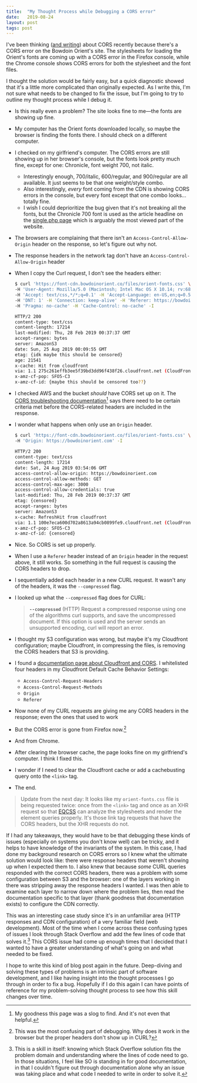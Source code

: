 ```yaml
---
title:  "My Thought Process while Debugging a CORS error"
date:   2019-08-24
layout: post
tags: post
---
```


I've been thinking ([and writing](/blog/2019/cors-1)) about CORS recently because there's a CORS error on the Bowdoin Orient's site. The stylesheets for loading the Orient's fonts are coming up with a CORS error in the Firefox console, while the Chrome console shows CORS errors for both the stylesheet and the font files.

I thought the solution would be fairly easy, but a quick diagnostic showed that it's a little more complicated than originally expected. As I write this, I'm not sure what needs to be changed to fix the issue, but I'm going to try to outline my thought process while I debug it.

<!--more-->

- Is this really even a problem? The site looks fine to me—the fonts are showing up fine.
- My computer has the Orient fonts downloaded locally, so maybe the browser is finding the fonts there. I should check on a different computer.
- I checked on my girlfriend's computer. The CORS errors are still showing up in her browser's console, but the fonts look pretty much fine, except for one: Chronicle, font weight 700, not italic.
  - Interestingly enough, 700/italic, 600/regular, and 900/regular are all available. It just seems to be that one weight/style combo.
  - Also interestingly, *every* font coming from the CDN is showing CORS errors in the console, but every font except that one combo looks... totally fine.
  - I wish I could deprioritize the bug given that it's not breaking all the fonts, but the Chronicle 700 font is used as the article headline on the [single.php page](https://developer.wordpress.org/themes/template-files-section/post-template-files/#single-php) which is arguably the most viewed part of the website.
- The browsers are complaining that there isn't an `Access-Control-Allow-Origin` header on the response, so let's figure out why not.
- The response headers in the network tag don't have an `Access-Control-Allow-Origin` header
- When I copy the Curl request, I don't see the headers either:

  ```bash
  $ curl 'https://font-cdn.bowdoinorient.co/files/orient-fonts.css' \
  -H 'User-Agent: Mozilla/5.0 (Macintosh; Intel Mac OS X 10.14; rv:68.0) Gecko/20100101 Firefox/68.0' \
  -H 'Accept: text/css,*/*;q=0.1' -H 'Accept-Language: en-US,en;q=0.5' --compressed \
  -H 'DNT: 1' -H 'Connection: keep-alive' -H 'Referer: https://bowdoinorient.com/' \
  -H 'Pragma: no-cache' -H 'Cache-Control: no-cache' -I

  HTTP/2 200
  content-type: text/css
  content-length: 17214
  last-modified: Thu, 28 Feb 2019 00:37:37 GMT
  accept-ranges: bytes
  server: AmazonS3
  date: Sun, 25 Aug 2019 00:09:55 GMT
  etag: {idk maybe this should be censored}
  age: 21541
  x-cache: Hit from cloudfront
  via: 1.1 275c261effb3ee5f39bd3dd96f438f26.cloudfront.net (CloudFront)
  x-amz-cf-pop: SFO5-C3
  x-amz-cf-id: {maybe this should be censored too??}
  ```

- I checked AWS and the bucket *should* have CORS set up on it. The [CORS troubleshooting documentation](https://docs.aws.amazon.com/AmazonS3/latest/dev/cors-troubleshooting.html)[^1] says there need to be certain criteria met before the CORS-related headers are included in the response.
- I wonder what happens when only use an `Origin` header.

  ```bash
  $ curl 'https://font-cdn.bowdoinorient.co/files/orient-fonts.css' \
  -H 'Origin: https://bowdoinorient.com' -I
    
  HTTP/2 200
  content-type: text/css
  content-length: 17214
  date: Sat, 24 Aug 2019 03:54:06 GMT
  access-control-allow-origin: https://bowdoinorient.com
  access-control-allow-methods: GET
  access-control-max-age: 3000
  access-control-allow-credentials: true
  last-modified: Thu, 28 Feb 2019 00:37:37 GMT
  etag: {censored}
  accept-ranges: bytes
  server: AmazonS3
  x-cache: RefreshHit from cloudfront
  via: 1.1 100e7eca600d702a8613a94cb0899fe9.cloudfront.net (CloudFront)
  x-amz-cf-pop: SFO5-C3
  x-amz-cf-id: {censored}
  ```

- Nice. So CORS is set up properly.
- When I use a `Referer` header instead of an `Origin` header in the request above, it still works. So something in the full request is causing the CORS headers to drop.
- I sequentially added each header in a new CURL request. It wasn't any of the headers, it was the `--compressed` flag.
- I looked up what the `--compressed` flag does for CURL:
  > **`--compressed`** (HTTP) Request a compressed response using one of the algorithms curl supports, and save the uncompressed document. If this option is used and the server sends an unsupported encoding, curl will report an error.
- I thought my S3 configuration was wrong, but maybe it's my Cloudfront configuration; maybe Cloudfront, in compressing the files, is removing the CORS headers that S3 is providing.
- I found a [documentation page about Cloudfront and CORS](https://docs.aws.amazon.com/AmazonCloudFront/latest/DeveloperGuide/header-caching.html#header-caching-web-cors). I whitelisted four headers in my Cloudfront Default Cache Behavior Settings:
  - `Access-Control-Request-Headers`
  - `Access-Control-Request-Methods`
  - `Origin`
  - `Referer`
- Now none of my CURL requests are giving me any CORS headers in the response; even the ones that used to work
- But the CORS error is gone from Firefox now.[^2]
- And from Chrome.
- After clearing the browser cache, the page looks fine on my girlfriend's computer. I think I fixed this.
- I wonder if I need to clear the Cloudfront cache or add a cachebusting query onto the `<link>` tag.
- The end.

> Update from the next day: It looks like my `orient-fonts.css` file is being requested twice: once from the `<link>` tag and once as an XHR request so that [EQCSS](https://elementqueries.com/) can analyze the stylesheets and render the element queries properly. It's those link tag requests that have the CORS headers, but the XHR requests do not.

If I had any takeaways, they would have to be that debugging these kinds of issues (especially on systems you don't know well) can be tricky, and it helps to have knowledge of the invariants of the system. In this case, I had done my background research on CORS errors so I knew what the ultimate solution would look like: there were response headers that weren't showing up when I expected them to. I also knew that because *some* CURL queries responded with the correct CORS headers, there was a problem with some configuration between S3 and the browser: one of the layers working in there was stripping away the response headers I wanted. I was then able to examine each layer to narrow down where the problem lies, then read the documentation specific to that layer (thank goodness that documentation exists) to configure the CDN correctly.

This was an interesting case study since it's in an unfamiliar area (HTTP responses and CDN configuration) of a very familiar field (web development). Most of the time when I come across these confusing types of issues I look through Stack Overflow and add the few lines of code that solves it.[^3] This CORS issue had come up enough times that I decided that I wanted to have a greater understanding of what's going on and what needed to be fixed.

I hope to write this kind of blog post again in the future. Deep-diving and solving these types of problems is an intrinsic part of software development, and I like having insight into the thought processes I go through in order to fix a bug. Hopefully if I do this again I can have points of reference for my problem-solving thought process to see how this skill changes over time.

[^1]: My goodness this page was a slog to find. And it's not even that helpful.

[^2]: This was the most confusing part of debugging. Why does it work in the browser but the proper headers don't show up in CURL?

[^3]: This is a skill in itself: knowing which Stack Overflow solution fits the problem domain and understanding where the lines of code need to go. In those situations, I feel like SO is standing in for good documentation, in that I couldn't figure out through documentation alone why an issue was taking place and what code I needed to write in order to solve it.